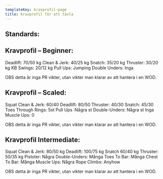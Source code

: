 ```yaml
---
templateKey: kravprofil-page
title: Kravprofil för att tävla
---
```


## Standards:

## Kravprofil – Beginner:
Deadlift: 70/50 kg
Clean & Jerk: 40/25 kg
Snatch: 35/20 kg
Thruster: 30/20 kg
KB Swings: 20/12 kg
Pull Ups: Jumping
Double Unders: Inga

OBS detta är inga PR vikter, utan vikter man klarar av att hantera i en WOD.

## Kravprofil – Scaled:

Squat Clean & Jerk: 60/40
Deadlift: 80/50
Thruster: 40/30
Snatch: 45/30
Toes Through Rings: 5st
Pull Ups :Några st
Double-Unders: Några st
Inga Muscle Ups: 0

OBS detta är inga PR vikter, utan vikter man klarar av att hantera i en WOD.

## Kravprofil Intermediate:

Squat Clean & Jerk: 80/50 kg
Deadlift: 100/75 kg
Snatch 60/40 kg
Thruster: 50/35 kg
Pistoler: Några
Double-Unders: Många
Toes To Bar: Många
Chest To Bar: Många
Muscle Ups: Några
Rope Climbs: Anyhow

OBS detta är inga PR vikter, utan vikter man klarar av att hantera i en WOD.

 